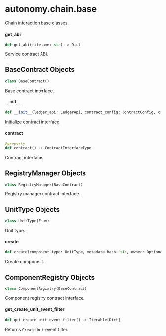 <a id="autonomy.chain.base"></a>

# autonomy.chain.base

Chain interaction base classes.

<a id="autonomy.chain.base.get_abi"></a>

#### get`_`abi

```python
def get_abi(filename: str) -> Dict
```

Service contract ABI.

<a id="autonomy.chain.base.BaseContract"></a>

## BaseContract Objects

```python
class BaseContract()
```

Base contract interface.

<a id="autonomy.chain.base.BaseContract.__init__"></a>

#### `__`init`__`

```python
def __init__(ledger_api: LedgerApi, contract_config: ContractConfig, crypto: Crypto) -> None
```

Initialize contract interface.

<a id="autonomy.chain.base.BaseContract.contract"></a>

#### contract

```python
@property
def contract() -> ContractInterfaceType
```

Contract interface.

<a id="autonomy.chain.base.RegistryManager"></a>

## RegistryManager Objects

```python
class RegistryManager(BaseContract)
```

Registry manager contract interface.

<a id="autonomy.chain.base.RegistryManager.UnitType"></a>

## UnitType Objects

```python
class UnitType(Enum)
```

Unit type.

<a id="autonomy.chain.base.RegistryManager.create"></a>

#### create

```python
def create(component_type: UnitType, metadata_hash: str, owner: Optional[str] = None, dependencies: Optional[List[int]] = None) -> None
```

Create component.

<a id="autonomy.chain.base.ComponentRegistry"></a>

## ComponentRegistry Objects

```python
class ComponentRegistry(BaseContract)
```

Component registry contract interface.

<a id="autonomy.chain.base.ComponentRegistry.get_create_unit_event_filter"></a>

#### get`_`create`_`unit`_`event`_`filter

```python
def get_create_unit_event_filter() -> Iterable[Dict]
```

Returns `CreateUnit` event filter.

